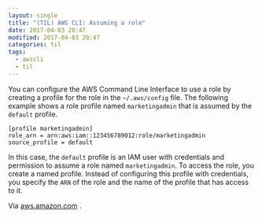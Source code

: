 ```yaml
---
layout: single
title: "(TIL) AWS CLI: Assuming a role"
date: 2017-04-03 20:47
modified: 2017-04-03 20:47
categories: til
tags:
  - awscli
  - til
---
```


You can configure the AWS Command Line Interface to use a role by creating a profile for
the role in the `~/.aws/config` file. The following example shows a role profile named
`marketingadmin` that is assumed by the `default` profile.

```awscli
[profile marketingadmin]
role_arn = arn:aws:iam::123456789012:role/marketingadmin
source_profile = default
```

In this case, the `default` profile is an IAM user with credentials and permission to
assume a role named `marketingadmin`. To access the role, you create a named profile.
Instead of configuring this profile with credentials, you specify the `ARN` of the role
and the name of the profile that has access to it.

Via [aws.amazon.com](https://docs.aws.amazon.com/cli/latest/userguide/cli-roles.html)
.
